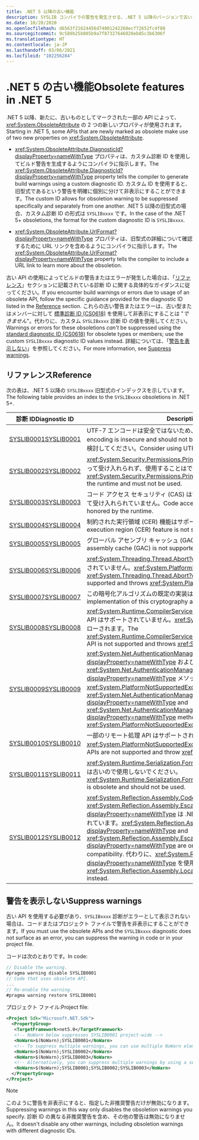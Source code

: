 ```yaml
---
title: .NET 5 以降の古い機能
description: SYSLIB コンパイラの警告を発生させる、.NET 5 以降のバージョンで古いものとしてマークされた API について説明します。
ms.date: 10/20/2020
ms.openlocfilehash: d6563f21624456d74801242268ecf72652fc4f88
ms.sourcegitcommit: 9c589b25b005b9a7f87327646020eb85c3b6306f
ms.translationtype: HT
ms.contentlocale: ja-JP
ms.lasthandoff: 03/06/2021
ms.locfileid: "102256284"
---
```

# <a name="obsolete-features-in-net-5"></a><span data-ttu-id="9f7a8-103">.NET 5 の古い機能</span><span class="sxs-lookup"><span data-stu-id="9f7a8-103">Obsolete features in .NET 5</span></span>

<span data-ttu-id="9f7a8-104">.NET 5 以降、新たに、古いものとしてマークされた一部の API によって、<xref:System.ObsoleteAttribute> の 2 つの新しいプロパティが使用されます。</span><span class="sxs-lookup"><span data-stu-id="9f7a8-104">Starting in .NET 5, some APIs that are newly marked as obsolete make use of two new properties on <xref:System.ObsoleteAttribute>.</span></span>

- <span data-ttu-id="9f7a8-105"><xref:System.ObsoleteAttribute.DiagnosticId?displayProperty=nameWithType> プロパティは、カスタム診断 ID を使用してビルド警告を生成するようにコンパイラに指示します。</span><span class="sxs-lookup"><span data-stu-id="9f7a8-105">The <xref:System.ObsoleteAttribute.DiagnosticId?displayProperty=nameWithType> property tells the compiler to generate build warnings using a custom diagnostic ID.</span></span> <span data-ttu-id="9f7a8-106">カスタム ID を使用すると、旧型式であるという警告を明確に個別に分けて非表示にすることができます。</span><span class="sxs-lookup"><span data-stu-id="9f7a8-106">The custom ID allows for obsoletion warning to be suppressed specifically and separately from one another.</span></span> <span data-ttu-id="9f7a8-107">.NET 5 以降の旧型式の場合、カスタム診断 ID の形式は `SYSLIBxxxx` です。</span><span class="sxs-lookup"><span data-stu-id="9f7a8-107">In the case of the .NET 5+ obsoletions, the format for the custom diagnostic ID is `SYSLIBxxxx`.</span></span>

- <span data-ttu-id="9f7a8-108"><xref:System.ObsoleteAttribute.UrlFormat?displayProperty=nameWithType> プロパティは、旧型式の詳細について確認するために URL リンクを含めるようにコンパイラに指示します。</span><span class="sxs-lookup"><span data-stu-id="9f7a8-108">The <xref:System.ObsoleteAttribute.UrlFormat?displayProperty=nameWithType> property tells the compiler to include a URL link to learn more about the obsoletion.</span></span>

<span data-ttu-id="9f7a8-109">古い API の使用によってビルドの警告またはエラーが発生した場合は、「[リファレンス](#reference)」セクションに記載されている診断 ID に関する具体的なガイダンスに従ってください。</span><span class="sxs-lookup"><span data-stu-id="9f7a8-109">If you encounter build warnings or errors due to usage of an obsolete API, follow the specific guidance provided for the diagnostic ID listed in the [Reference](#reference) section.</span></span> <span data-ttu-id="9f7a8-110">これらの古い警告またはエラーは、古い型またはメンバーに対して [標準診断 ID (CS0618)](../../csharp/language-reference/compiler-messages/cs0618.md) を使用して非表示にすることは "*できません*"。代わりに、カスタム `SYSLIBxxxx` 診断 ID の値を使用してください。</span><span class="sxs-lookup"><span data-stu-id="9f7a8-110">Warnings or errors for these obsoletions *can't* be suppressed using the [standard diagnostic ID (CS0618)](../../csharp/language-reference/compiler-messages/cs0618.md) for obsolete types or members; use the custom `SYSLIBxxxx` diagnostic ID values instead.</span></span> <span data-ttu-id="9f7a8-111">詳細については、「[警告を表示しない](#suppress-warnings)」を参照してください。</span><span class="sxs-lookup"><span data-stu-id="9f7a8-111">For more information, see [Suppress warnings](#suppress-warnings).</span></span>

## <a name="reference"></a><span data-ttu-id="9f7a8-112">リファレンス</span><span class="sxs-lookup"><span data-stu-id="9f7a8-112">Reference</span></span>

<span data-ttu-id="9f7a8-113">次の表は、.NET 5 以降の `SYSLIBxxxx` 旧型式のインデックスを示しています。</span><span class="sxs-lookup"><span data-stu-id="9f7a8-113">The following table provides an index to the `SYSLIBxxxx` obsoletions in .NET 5+.</span></span>

| <span data-ttu-id="9f7a8-114">診断 ID</span><span class="sxs-lookup"><span data-stu-id="9f7a8-114">Diagnostic ID</span></span> | <span data-ttu-id="9f7a8-115">Description</span><span class="sxs-lookup"><span data-stu-id="9f7a8-115">Description</span></span> |
| - | - |
| [<span data-ttu-id="9f7a8-116">SYSLIB0001</span><span class="sxs-lookup"><span data-stu-id="9f7a8-116">SYSLIB0001</span></span>](syslib-warnings/syslib0001.md) | <span data-ttu-id="9f7a8-117">UTF-7 エンコードは安全ではないため、使用しないでください。</span><span class="sxs-lookup"><span data-stu-id="9f7a8-117">The UTF-7 encoding is insecure and should not be used.</span></span> <span data-ttu-id="9f7a8-118">代わりに UTF-8 を使用することを検討してください。</span><span class="sxs-lookup"><span data-stu-id="9f7a8-118">Consider using UTF-8 instead.</span></span> |
| [<span data-ttu-id="9f7a8-119">SYSLIB0002</span><span class="sxs-lookup"><span data-stu-id="9f7a8-119">SYSLIB0002</span></span>](syslib-warnings/syslib0002.md) | <span data-ttu-id="9f7a8-120"><xref:System.Security.Permissions.PrincipalPermissionAttribute> はランタイムによって受け入れられず、使用することはできません。</span><span class="sxs-lookup"><span data-stu-id="9f7a8-120"><xref:System.Security.Permissions.PrincipalPermissionAttribute> is not honored by the runtime and must not be used.</span></span> |
| [<span data-ttu-id="9f7a8-121">SYSLIB0003</span><span class="sxs-lookup"><span data-stu-id="9f7a8-121">SYSLIB0003</span></span>](syslib-warnings/syslib0003.md) | <span data-ttu-id="9f7a8-122">コード アクセス セキュリティ (CAS) はサポートされていないか、ランタイムによって受け入れられていません。</span><span class="sxs-lookup"><span data-stu-id="9f7a8-122">Code access security (CAS) is not supported or honored by the runtime.</span></span> |
| [<span data-ttu-id="9f7a8-123">SYSLIB0004</span><span class="sxs-lookup"><span data-stu-id="9f7a8-123">SYSLIB0004</span></span>](syslib-warnings/syslib0004.md) | <span data-ttu-id="9f7a8-124">制約された実行領域 (CER) 機能はサポートされていません。</span><span class="sxs-lookup"><span data-stu-id="9f7a8-124">The constrained execution region (CER) feature is not supported.</span></span> |
| [<span data-ttu-id="9f7a8-125">SYSLIB0005</span><span class="sxs-lookup"><span data-stu-id="9f7a8-125">SYSLIB0005</span></span>](syslib-warnings/syslib0005.md) | <span data-ttu-id="9f7a8-126">グローバル アセンブリ キャッシュ (GAC) はサポートされていません。</span><span class="sxs-lookup"><span data-stu-id="9f7a8-126">The global assembly cache (GAC) is not supported.</span></span> |
| [<span data-ttu-id="9f7a8-127">SYSLIB0006</span><span class="sxs-lookup"><span data-stu-id="9f7a8-127">SYSLIB0006</span></span>](syslib-warnings/syslib0006.md) | <span data-ttu-id="9f7a8-128"><xref:System.Threading.Thread.Abort?displayProperty=nameWithType> はサポートされていません。<xref:System.PlatformNotSupportedException> がスローされます。</span><span class="sxs-lookup"><span data-stu-id="9f7a8-128"><xref:System.Threading.Thread.Abort?displayProperty=nameWithType> is not supported and throws <xref:System.PlatformNotSupportedException>.</span></span> |
| [<span data-ttu-id="9f7a8-129">SYSLIB0007</span><span class="sxs-lookup"><span data-stu-id="9f7a8-129">SYSLIB0007</span></span>](syslib-warnings/syslib0007.md) | <span data-ttu-id="9f7a8-130">この暗号化アルゴリズムの既定の実装はサポートされていません。</span><span class="sxs-lookup"><span data-stu-id="9f7a8-130">The default implementation of this cryptography algorithm is not supported.</span></span> |
| [<span data-ttu-id="9f7a8-131">SYSLIB0008</span><span class="sxs-lookup"><span data-stu-id="9f7a8-131">SYSLIB0008</span></span>](syslib-warnings/syslib0008.md) | <span data-ttu-id="9f7a8-132"><xref:System.Runtime.CompilerServices.DebugInfoGenerator.CreatePdbGenerator> API はサポートされていません。<xref:System.PlatformNotSupportedException> がスローされます。</span><span class="sxs-lookup"><span data-stu-id="9f7a8-132">The <xref:System.Runtime.CompilerServices.DebugInfoGenerator.CreatePdbGenerator> API is not supported and throws <xref:System.PlatformNotSupportedException>.</span></span> |
| [<span data-ttu-id="9f7a8-133">SYSLIB0009</span><span class="sxs-lookup"><span data-stu-id="9f7a8-133">SYSLIB0009</span></span>](syslib-warnings/syslib0009.md) | <span data-ttu-id="9f7a8-134"><xref:System.Net.AuthenticationManager.Authenticate%2A?displayProperty=nameWithType> および <xref:System.Net.AuthenticationManager.PreAuthenticate%2A?displayProperty=nameWithType> メソッドはサポートされていません。<xref:System.PlatformNotSupportedException> がスローされます。</span><span class="sxs-lookup"><span data-stu-id="9f7a8-134">The <xref:System.Net.AuthenticationManager.Authenticate%2A?displayProperty=nameWithType> and <xref:System.Net.AuthenticationManager.PreAuthenticate%2A?displayProperty=nameWithType> methods are not supported and throw <xref:System.PlatformNotSupportedException>.</span></span> |
| [<span data-ttu-id="9f7a8-135">SYSLIB0010</span><span class="sxs-lookup"><span data-stu-id="9f7a8-135">SYSLIB0010</span></span>](syslib-warnings/syslib0010.md) | <span data-ttu-id="9f7a8-136">一部のリモート処理 API はサポートされていません。<xref:System.PlatformNotSupportedException> がスローされます。</span><span class="sxs-lookup"><span data-stu-id="9f7a8-136">Some remoting APIs are not supported and throw <xref:System.PlatformNotSupportedException>.</span></span> |
| [<span data-ttu-id="9f7a8-137">SYSLIB0011</span><span class="sxs-lookup"><span data-stu-id="9f7a8-137">SYSLIB0011</span></span>](syslib-warnings/syslib0011.md) | <span data-ttu-id="9f7a8-138"><xref:System.Runtime.Serialization.Formatters.Binary.BinaryFormatter> シリアル化は古いので使用しないでください。</span><span class="sxs-lookup"><span data-stu-id="9f7a8-138"><xref:System.Runtime.Serialization.Formatters.Binary.BinaryFormatter> serialization is obsolete and should not be used.</span></span> |
| [<span data-ttu-id="9f7a8-139">SYSLIB0012</span><span class="sxs-lookup"><span data-stu-id="9f7a8-139">SYSLIB0012</span></span>](syslib-warnings/syslib0012.md) | <span data-ttu-id="9f7a8-140"><xref:System.Reflection.Assembly.CodeBase?displayProperty=nameWithType> と <xref:System.Reflection.Assembly.EscapedCodeBase?displayProperty=nameWithType> は .NET Framework との互換性のためだけに含まれています。</span><span class="sxs-lookup"><span data-stu-id="9f7a8-140"><xref:System.Reflection.Assembly.CodeBase?displayProperty=nameWithType> and <xref:System.Reflection.Assembly.EscapedCodeBase?displayProperty=nameWithType> are only included for .NET Framework compatibility.</span></span> <span data-ttu-id="9f7a8-141">代わりに、<xref:System.Reflection.Assembly.Location?displayProperty=nameWithType> を使用してください。</span><span class="sxs-lookup"><span data-stu-id="9f7a8-141">Use <xref:System.Reflection.Assembly.Location?displayProperty=nameWithType> instead.</span></span> |

## <a name="suppress-warnings"></a><span data-ttu-id="9f7a8-142">警告を表示しない</span><span class="sxs-lookup"><span data-stu-id="9f7a8-142">Suppress warnings</span></span>

<span data-ttu-id="9f7a8-143">古い API を使用する必要があり、`SYSLIBxxxx` 診断がエラーとして表示されない場合は、コードまたはプロジェクト ファイルで警告を非表示にすることができます。</span><span class="sxs-lookup"><span data-stu-id="9f7a8-143">If you must use the obsolete APIs and the `SYSLIBxxxx` diagnostic does not surface as an error, you can suppress the warning in code or in your project file.</span></span>

<span data-ttu-id="9f7a8-144">コードは次のとおりです。</span><span class="sxs-lookup"><span data-stu-id="9f7a8-144">In code:</span></span>

```csharp
// Disable the warning.
#pragma warning disable SYSLIB0001
// Code that uses obsolete API.
...
// Re-enable the warning.
#pragma warning restore SYSLIB0001
```

<span data-ttu-id="9f7a8-145">プロジェクト ファイル:</span><span class="sxs-lookup"><span data-stu-id="9f7a8-145">Project file:</span></span>

```xml
<Project Sdk="Microsoft.NET.Sdk">
  <PropertyGroup>
   <TargetFramework>net5.0</TargetFramework>
   <!-- NoWarn below suppresses SYSLIB0001 project-wide -->
   <NoWarn>$(NoWarn);SYSLIB0001</NoWarn>
   <!-- To suppress multiple warnings, you can use multiple NoWarn elements -->
   <NoWarn>$(NoWarn);SYSLIB0002</NoWarn>
   <NoWarn>$(NoWarn);SYSLIB0003</NoWarn>
   <!-- Alternatively, you can suppress multiple warnings by using a semicolon-delimited list -->
   <NoWarn>$(NoWarn);SYSLIB0001;SYSLIB0002;SYSLIB0003</NoWarn>
  </PropertyGroup>
</Project>
```

> [!NOTE]
> <span data-ttu-id="9f7a8-146">このように警告を非表示にすると、指定した非推奨警告だけが無効になります。</span><span class="sxs-lookup"><span data-stu-id="9f7a8-146">Suppressing warnings in this way only disables the obsoletion warnings you specify.</span></span> <span data-ttu-id="9f7a8-147">診断 ID の異なる非推奨警告を含め、その他の警告は無効になりません。</span><span class="sxs-lookup"><span data-stu-id="9f7a8-147">It doesn't disable any other warnings, including obsoletion warnings with different diagnostic IDs.</span></span>
